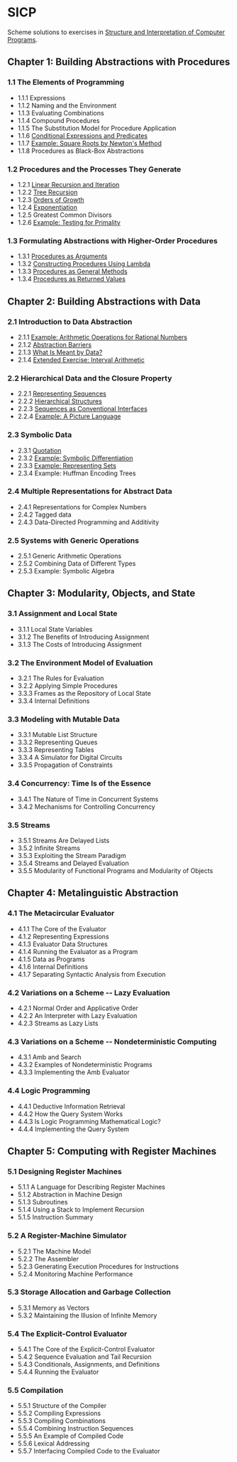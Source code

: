 # SICP

Scheme solutions to exercises in [Structure and Interpretation of Computer Programs](https://mitpress.mit.edu/sicp/full-text/book/book.html).

## Chapter 1: Building Abstractions with Procedures

### 1.1 The Elements of Programming
- 1.1.1 Expressions
- 1.1.2 Naming and the Environment
- 1.1.3 Evaluating Combinations
- 1.1.4 Compound Procedures
- 1.1.5 The Substitution Model for Procedure Application
- 1.1.6 [Conditional Expressions and Predicates](ch_1/s1_1_6)
- 1.1.7 [Example: Square Roots by Newton's Method](ch_1/s1_1_7)
- 1.1.8 Procedures as Black-Box Abstractions

### 1.2 Procedures and the Processes They Generate
- 1.2.1 [Linear Recursion and Iteration](ch_1/s1_2_1)
- 1.2.2 [Tree Recursion](ch_1/s1_2_2)
- 1.2.3 [Orders of Growth](ch_1/s1_2_3)
- 1.2.4 [Exponentiation](ch_1/s1_2_4)
- 1.2.5 Greatest Common Divisors
- 1.2.6 [Example: Testing for Primality](ch_1/s1_2_6)

### 1.3 Formulating Abstractions with Higher-Order Procedures
- 1.3.1 [Procedures as Arguments](ch_1/s1_3_1)
- 1.3.2 [Constructing Procedures Using Lambda](ch_1/s1_3_2)
- 1.3.3 [Procedures as General Methods](ch_1/s1_3_3)
- 1.3.4 [Procedures as Returned Values](ch_1/s1_3_4)

## Chapter 2: Building Abstractions with Data

### 2.1 Introduction to Data Abstraction
- 2.1.1 [Example: Arithmetic Operations for Rational Numbers](ch_2/s2_1_1)
- 2.1.2 [Abstraction Barriers](ch_2/s2_1_2)
- 2.1.3 [What Is Meant by Data?](ch_2/s2_1_3)
- 2.1.4 [Extended Exercise: Interval Arithmetic](ch_2/s2_1_4)

### 2.2 Hierarchical Data and the Closure Property
- 2.2.1 [Representing Sequences](ch_2/s2_2_1)
- 2.2.2 [Hierarchical Structures](ch_2/s2_2_2)
- 2.2.3 [Sequences as Conventional Interfaces](ch_2/s2_2_3)
- 2.2.4 [Example: A Picture Language](ch_2/s2_2_4)

### 2.3 Symbolic Data
- 2.3.1 [Quotation](ch_2/s2_3_1)
- 2.3.2 [Example: Symbolic Differentiation](ch_2/s2_3_2)
- 2.3.3 [Example: Representing Sets](ch_2/s2_3_3)
- 2.3.4 Example: Huffman Encoding Trees

### 2.4 Multiple Representations for Abstract Data
- 2.4.1 Representations for Complex Numbers
- 2.4.2 Tagged data
- 2.4.3 Data-Directed Programming and Additivity

### 2.5 Systems with Generic Operations
- 2.5.1 Generic Arithmetic Operations
- 2.5.2 Combining Data of Different Types
- 2.5.3 Example: Symbolic Algebra

## Chapter 3: Modularity, Objects, and State

### 3.1 Assignment and Local State
- 3.1.1 Local State Variables
- 3.1.2 The Benefits of Introducing Assignment
- 3.1.3 The Costs of Introducing Assignment

### 3.2 The Environment Model of Evaluation
- 3.2.1 The Rules for Evaluation
- 3.2.2 Applying Simple Procedures
- 3.3.3 Frames as the Repository of Local State
- 3.3.4 Internal Definitions

### 3.3 Modeling with Mutable Data
- 3.3.1 Mutable List Structure
- 3.3.2 Representing Queues
- 3.3.3 Representing Tables
- 3.3.4 A Simulator for Digital Circuits
- 3.3.5 Propagation of Constraints

### 3.4 Concurrency: Time Is of the Essence
- 3.4.1 The Nature of Time in Concurrent Systems
- 3.4.2 Mechanisms for Controlling Concurrency

### 3.5 Streams
- 3.5.1 Streams Are Delayed Lists
- 3.5.2 Infinite Streams
- 3.5.3 Exploiting the Stream Paradigm
- 3.5.4 Streams and Delayed Evaluation
- 3.5.5 Modularity of Functional Programs and Modularity of Objects

## Chapter 4: Metalinguistic Abstraction

### 4.1 The Metacircular Evaluator
- 4.1.1 The Core of the Evaluator
- 4.1.2 Representing Expressions
- 4.1.3 Evaluator Data Structures
- 4.1.4 Running the Evaluator as a Program
- 4.1.5 Data as Programs
- 4.1.6 Internal Definitions
- 4.1.7 Separating Syntactic Analysis from Execution

### 4.2 Variations on a Scheme -- Lazy Evaluation
- 4.2.1 Normal Order and Applicative Order
- 4.2.2 An Interpreter with Lazy Evaluation
- 4.2.3 Streams as Lazy Lists

### 4.3 Variations on a Scheme -- Nondeterministic Computing
- 4.3.1 Amb and Search
- 4.3.2 Examples of Nondeterministic Programs
- 4.3.3 Implementing the Amb Evaluator

### 4.4 Logic Programming
- 4.4.1 Deductive Information Retrieval
- 4.4.2 How the Query System Works
- 4.4.3 Is Logic Programming Mathematical Logic?
- 4.4.4 Implementing the Query System

## Chapter 5: Computing with Register Machines

### 5.1 Designing Register Machines
- 5.1.1 A Language for Describing Register Machines
- 5.1.2 Abstraction in Machine Design
- 5.1.3 Subroutines
- 5.1.4 Using a Stack to Implement Recursion
- 5.1.5 Instruction Summary

### 5.2 A Register-Machine Simulator
- 5.2.1 The Machine Model
- 5.2.2 The Assembler
- 5.2.3 Generating Execution Procedures for Instructions
- 5.2.4 Monitoring Machine Performance

### 5.3 Storage Allocation and Garbage Collection
- 5.3.1 Memory as Vectors
- 5.3.2 Maintaining the Illusion of Infinite Memory

### 5.4 The Explicit-Control Evaluator
- 5.4.1 The Core of the Explicit-Control Evaluator
- 5.4.2 Sequence Evaluation and Tail Recursion
- 5.4.3 Conditionals, Assignments, and Definitions
- 5.4.4 Running the Evaluator

### 5.5 Compilation
- 5.5.1 Structure of the Compiler
- 5.5.2 Compiling Expressions
- 5.5.3 Compiling Combinations
- 5.5.4 Combining Instruction Sequences
- 5.5.5 An Example of Compiled Code
- 5.5.6 Lexical Addressing
- 5.5.7 Interfacing Compiled Code to the Evaluator



